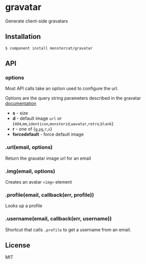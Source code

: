 
# gravatar

  Generate client-side gravatars

## Installation

    $ component install monstercat/gravatar

## API

### options

Most API calls take an option used to configure the url.

Options are the query string parameters described in the gravatar [documentation](https://en.gravatar.com/site/implement/images/)

  * **s** - size
  * **d** - default image `url` or {`404`,`mm`,`identicon`,`monsterid`,`wavatar`,`retro`,`blank`}
  * **r** - one of {`g`,`pg`,`r`,`x`}
  * **forcedefault** - force default image

### .url(email, options)

Return the gravatar image url for an email

### .img(email, options)

Creates an avatar `<img>` element

### .profile(email, callback(err, profile))

Looks up a profile

### .username(email, callback(err, username))

Shortcut that calls `.profile` to get a username from an email.

## License

  MIT
